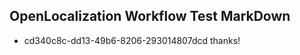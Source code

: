 ## OpenLocalization Workflow Test MarkDown
* cd340c8c-dd13-49b6-8206-293014807dcd thanks!

<!--HONumber=Jul16_HO2-->


